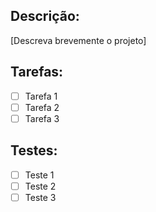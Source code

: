 ## Descrição:
[Descreva brevemente o projeto]

## Tarefas:
- [ ] Tarefa 1
- [ ] Tarefa 2
- [ ] Tarefa 3

## Testes:
- [ ] Teste 1
- [ ] Teste 2
- [ ] Teste 3
